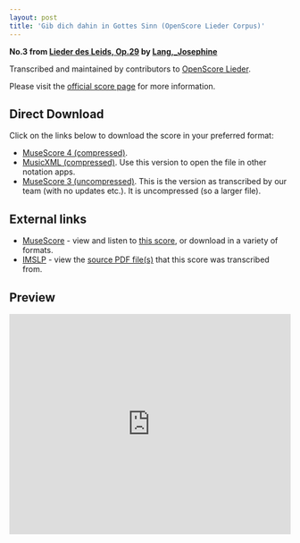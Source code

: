 ```yaml
---
layout: post
title: 'Gib dich dahin in Gottes Sinn (OpenScore Lieder Corpus)'
---
```


__No.3 from [Lieder des Leids, Op.29](https://fourscoreandmore.org/openscore/lieder/Lang%2C_Josephine/Lieder_des_Leids%2C_Op.29/) by [Lang,_Josephine](https://fourscoreandmore.org/openscore/lieder/Lang%2C_Josephine)__

Transcribed and maintained by contributors to [OpenScore Lieder].

Please visit the [official score page] for more information.

[official score page]: https://musescore.com/openscore-lieder-corpus/scores/6085883
[OpenScore Lieder]: https://musescore.com/openscore-lieder-corpus

## Direct Download

Click on the links below to download the score in your preferred format:
- [MuseScore 4 (compressed)](https://fourscoreandmore.org/openscore/lieder/Lang%2C_Josephine/Lieder_des_Leids%2C_Op.29/3_Gib_dich_dahin_in_Gottes_Sinn.mscz).
- [MusicXML (compressed)](https://fourscoreandmore.org/openscore/lieder/Lang%2C_Josephine/Lieder_des_Leids%2C_Op.29/3_Gib_dich_dahin_in_Gottes_Sinn.mxl). Use this version to open the file in other notation apps.
- [MuseScore 3 (uncompressed)](https://raw.githubusercontent.com/OpenScore/Lieder/refs/heads/main/scores/Lang%2C_Josephine/Lieder_des_Leids%2C_Op.29/3_Gib_dich_dahin_in_Gottes_Sinn/lc6085883.mscx). This is the version as transcribed by our team (with no updates etc.). It is uncompressed (so a larger file).

## External links

- [MuseScore] - view and listen to [this score][MuseScore], or download in a variety of formats.
- [IMSLP] - view the [source PDF file(s)][IMSLP] that this score was transcribed from.

[MuseScore]: https://musescore.com/score/6085883
[IMSLP]: https://imslp.org/wiki/Special:ReverseLookup/617600

## Preview

<iframe width="100%" height="394" src="https://musescore.com/openscore-lieder-corpus/scores/6085883/embed" frameborder="0" allowfullscreen allow="autoplay; fullscreen"></iframe>
